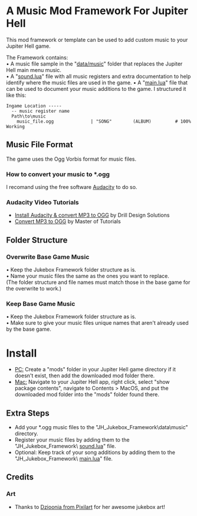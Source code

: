 # A Music Mod Framework For Jupiter Hell
This mod framework or template can be used to add custom music to your Jupiter Hell game.<br/>

The Framework contains:<br/>
• A music file sample in the "[data/music](data/music)" folder that replaces the Jupiter Hell main menu music.<br/>
• A "[sound.lua](/sound.lua)" file with all music registers and extra documentation to help identify where the music files are used in the game.
• A "[main.lua](/main.lua)" file that can be used to document your music additions to the game. I structured it like this:<br/>
```
Ingame Location -----
  -- music register name
  Path\to\music		
    music_file.ogg			    | "SONG"		(ALBUM)			# 100% Working
```

## Music File Format
The game uses the Ogg Vorbis format for music files.
### How to convert your music to *.ogg
I recomand using the free software [Audacity](https://www.audacityteam.org/) to do so.
### Audacity Video Tutorials
  - [Install Audacity & convert MP3 to OGG](https://www.youtube.com/watch?v=UlTVuDe63fw) by Drill Design Solutions
 - [Convert MP3 to OGG](https://www.youtube.com/watch?v=fOKShUcpzcg) by Master of Tutorials

## Folder Structure
### Overwrite Base Game Music
• Keep the Jukebox Framework folder structure as is.<br/>
• Name your music files the same as the ones you want to replace.<br/>
(The folder structure and file names must match those in the base game for the overwrite to work.)
### Keep Base Game Music
• Keep the Jukebox Framework folder structure as is.<br/>
• Make sure to give your music files unique names that aren't already used by the base game.<br/>

# Install
  - <ins>PC:</ins> Create a "mods" folder in your Jupiter Hell game directory if it doesn't exist, then add the downloaded mod folder there.<br/>
  - <ins>Mac:</ins> Navigate to your Jupiter Hell app, right click, select "show package contents", navigate to Contents > MacOS, and put the downloaded mod folder into the "mods" folder found there.<br/>
## Extra Steps
  - Add your *.ogg music files to the "JH_Jukebox_Framework\data\music" directory.<br/>
  - Register your music files by adding them to the "JH_Jukebox_Framework\ [sound.lua](/sound.lua)" file.<br/>
  - Optional: Keep track of your song additions by adding them to the "JH_Jukebox_Framework\ [main.lua](/main.lua)" file.<br/>

## Credits
### Art
 - Thanks to [Dzioonia from Pixilart](https://www.pixil.art/dzioonia) for her awesome jukebox art!<br/>
